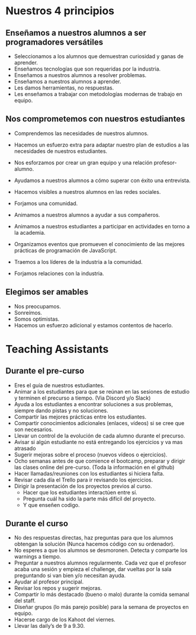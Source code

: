 # Nuestros 4 principios
## Enseñamos a nuestros alumnos a ser programadores versátiles
 
- Seleccionamos a los alumnos que demuestran curiosidad y ganas de aprender.
- Enseñamos tecnologías que son requeridas por la industria.
- Enseñamos a nuestros alumnos a resolver problemas.
- Enseñamos a nuestros alumnos a aprender.
- Les damos herramientas, no respuestas.
- Les enseñamos a trabajar con metodologías modernas de trabajo en equipo.

## Nos comprometemos con nuestros estudiantes

- Comprendemos las necesidades de nuestros alumnos.
- Hacemos un esfuerzo extra para adaptar nuestro plan de estudios a las necesidades de nuestros estudiantes.
- Nos esforzamos por crear un gran equipo y una relación profesor-alumno.
- Ayudamos a nuestros alumnos a cómo superar con éxito una entrevista.
- Hacemos visibles a nuestros alumnos en las redes sociales. 
- Forjamos una comunidad.

- Animamos a nuestros alumnos a ayudar a sus compañeros.
- Animamos a nuestros estudiantes a participar en actividades en torno a la academia.
- Organizamos eventos que promueven el conocimiento de las mejores prácticas de programación de JavaScript.
- Traemos a los líderes de la industria a la comunidad.
- Forjamos relaciones con la industria.

## Elegimos ser amables
 
- Nos preocupamos.
- Sonreímos.
- Somos optimistas.
- Hacemos un esfuerzo adicional y estamos contentos de hacerlo.



# Teaching Assistants
## Durante el pre-curso

-	Eres el guía de nuestros estudiantes.
-	Animar a los estudiantes para que se reúnan en las sesiones de estudio y terminen el precurso a tiempo. (Via Discord y/o Slack)
-	Ayuda a los estudiantes a encontrar soluciones a sus problemas, siempre dando pistas y no soluciones.
-	Compartir las mejores prácticas entre los estudiantes.
-	Compartir conocimientos adicionales (enlaces, vídeos) si se cree que son necesarios.
-	Llevar un control de la evolución de cada alumno durante el precurso.
-	Avisar si algún estudiante no está entregando los ejercicios y va mas atrasado
-	Sugerir mejoras sobre el proceso (nuevos vídeos o ejercicios).
-	Ocho semanas antes de que comience el bootcamp, preparar y dirigir las clases online del pre-curso. (Toda la información en el github)
-	Hacer llamadas/reuniones con los estudiantes si hiciera falta.
-	Revisar cada día el Trello para ir revisando los ejercicios.
-	Dirigir la presentación de los proyectos previos al curso.
	- Hacer que los estudiantes interactúen entre sí.
	- Pregunta cuál ha sido la parte más difícil del proyecto.
	- Y que enseñen codigo.





## Durante el curso

-	No des respuestas directas, haz preguntas para que los alumnos obtengan la solución (Nunca hacemos código con su ordenador).
-	No esperes a que los alumnos se desmoronen. Detecta y comparte los warnings a tiempo.
-	Preguntar a nuestros alumnos regularmente. Cada vez que el profesor acaba una sesión y empieza el challenge, dar vueltas por la sala preguntando si van bien y/o necesitan ayuda.
-	Ayudar al profesor principal.
-	Revisar los repos y sugerir mejoras.
-	Compartir lo más destacado (bueno o malo) durante la comida semanal del staff.
-	Diseñar grupos (lo más parejo posible) para la semana de proyectos en equipo.
-	Hacerse cargo de los Kahoot del viernes.
-	Llevar las daily’s de 9 a 9.30.
